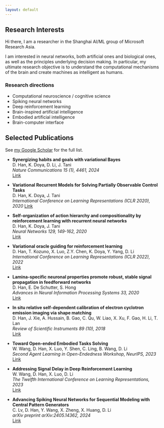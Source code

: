 ```yaml
---
layout: default
---
```




## Research Interests

Hi there, I am a researcher in the Shanghai AI/ML group of Microsoft Research Asia.

I am interested in neural networks, both artificial ones and biological ones, as well as the principles underlying decision making. In particular, my ultimate research objective is to understand the computational mechanisms of the brain and create machines as intelligent as humans.

### Research directions


- Computational neuroscience / cognitive science
- Spiking neural networks
- Deep reinforcement learning
- Brain-inspired artificial intelligence
- Embodied artificial intelligence
- Brain-computer interface



## Selected Publications

See [my Google Scholar](https://scholar.google.com/citations?user=3V_9fRUAAAAJ) for the full list.

- **Synergizing habits and goals with variational Bayes**  
    D. Han, K. Doya, D. Li, J. Tani  
    *Nature Communications 15 (1), 4461, 2024*  
    [Link](https://www.nature.com/articles/s41467-024-24601-5)

- **Variational Recurrent Models for Solving Partially Observable Control Tasks**  
   D. Han, K. Doya, J. Tani  
   *International Conference on Learning Representations (ICLR 2020), 2020* 
   [Link](https://arxiv.org/abs/1912.10703)

- **Self-organization of action hierarchy and compositionality by reinforcement learning with recurrent neural networks**  
   D. Han, K. Doya, J. Tani  
   *Neural Networks 129, 149-162, 2020*  
   [Link](https://www.sciencedirect.com/science/article/pii/S0893608020301654)

- **Variational oracle guiding for reinforcement learning**  
   D. Han, T. Kozuno, X. Luo, Z.Y. Chen, K. Doya, Y. Yang, D. Li  
   *International Conference on Learning Representations (ICLR 2022), 2022*  
   [Link](https://openreview.net/forum?id=sJrbqfnyuLf)

- **Lamina-specific neuronal properties promote robust, stable signal propagation in feedforward networks**  
   D. Han, E. De Schutter, S. Hong  
   *Advances in Neural Information Processing Systems 33, 2020*  
   [Link](https://proceedings.neurips.cc/paper/2020/hash/142d62b9d2c137d4e4f456474d32ed1f-Abstract.html)

- **In situ relative self-dependent calibration of electron cyclotron emission imaging via shape matching**  
   D. Han, J. Xie, A. Hussain, B. Gao, C. Qu, W. Liao, X. Xu, F. Gao, H. Li, T. Lan  
   *Review of Scientific Instruments 89 (10), 2018*  
   [Link](https://aip.scitation.org/doi/10.1063/1.5045360)

- **Toward Open-ended Embodied Tasks Solving**  
   W. Wang, D. Han, X. Luo, Y. Shen, C. Ling, B. Wang, D. Li  
   *Second Agent Learning in Open-Endedness Workshop, NeurIPS, 2023*  
   [Link](https://openreview.net/forum?id=InI7cM0Vghm)

- **Addressing Signal Delay in Deep Reinforcement Learning**  
    W. Wang, D. Han, X. Luo, D. Li  
    *The Twelfth International Conference on Learning Representations, 2023*  
    [Link](https://openreview.net/forum?id=r1xzuHtvjRZ)

- **Advancing Spiking Neural Networks for Sequential Modeling with Central Pattern Generators**  
    C. Lv, D. Han, Y. Wang, X. Zheng, X. Huang, D. Li  
    *arXiv preprint arXiv:2405.14362, 2024*  
    [Link](https://arxiv.org/abs/2405.14362)
